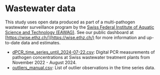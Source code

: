 # Wastewater data

This study uses open data produced as part of a multi-pathogen wastewater surveillance program by the [Swiss Federal Institute of Aquatic Science and Technology (EAWAG)](https://www.eawag.ch). See our public dashboard at [https://wise.ethz.ch/](https://wise.ethz.ch/) for more information and up-to-date data and estimates.

- [dPCR_time_series_until_2024-07-22.csv](dPCR_time_series_until_2024-07-22.csv): Digital PCR measurements of pathogen concentrations at Swiss wastewater treatment plants from November 2022 - August 2024.
- [outliers_manual.csv](outliers_manual.csv): List of outlier observations in the time series data.
